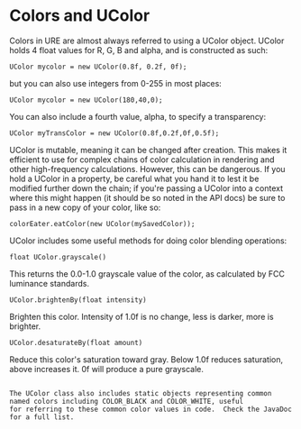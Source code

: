 # Colors and UColor

Colors in URE are almost always referred to using a UColor object.  UColor holds 4 float values for R, G, B and alpha, and is
constructed as such:
```
UColor mycolor = new UColor(0.8f, 0.2f, 0f);
```
but you can also use integers from 0-255 in most places:
```
UColor mycolor = new UColor(180,40,0);
```
You can also include a fourth value, alpha, to specify a transparency:
```
UColor myTransColor = new UColor(0.8f,0.2f,0f,0.5f);
```

UColor is mutable, meaning it can be changed after creation.  This makes it efficient to use for complex chains of color calculation
in rendering and other high-frequency calculations.  However, this can be dangerous.  If you hold a UColor in a property,
be careful what you hand it to lest it be modified further down the chain; if you're passing a UColor into a context where
this might happen (it should be so noted in the API docs) be sure to pass in a new copy of your color, like so:
```
colorEater.eatColor(new UColor(mySavedColor));
```

UColor includes some useful methods for doing color blending operations:
```
float UColor.grayscale()
```
This returns the 0.0-1.0 grayscale value of the color, as calculated by FCC luminance standards.
```
UColor.brightenBy(float intensity)
```
Brighten this color.  Intensity of 1.0f is no change, less is darker, more is brighter.
```
UColor.desaturateBy(float amount)
```
Reduce this color's saturation toward gray.  Below 1.0f reduces saturation, above increases it.  0f will produce a pure grayscale.
```

The UColor class also includes static objects representing common named colors including COLOR_BLACK and COLOR_WHITE, useful
for referring to these common color values in code.  Check the JavaDoc for a full list.

